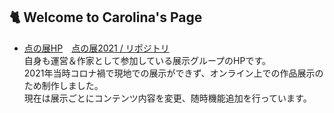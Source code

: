 

## 🐈 Welcome to Carolina's Page

- [点の展HP](http://www.tennnoten.com/)　[点の展2021 / リポジトリ](https://github.com/carolina-pon/tennoten)
<br>自身も運営＆作家として参加している展示グループのHPです。
<br>2021年当時コロナ禍で現地での展示ができず、オンライン上での作品展示のため制作しました。
<br>現在は展示ごとにコンテンツ内容を変更、随時機能追加を行っています。

